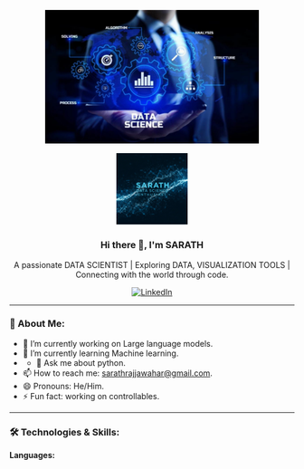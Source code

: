 <p align="center"> <img width="75%"   src="https://github.com/sarathdotgithub/about-me/blob/1f508b7aea9ba1fbe621411eae701c01c53ce435/DATA%20SCIENCE%20MODEL.jpg"> </p>
<p align="center">
 <a href="https://github.com/sarathdotgithub/sarathdotgithub">
 <img width="25%" src ="https://github.com/sarathdotgithub/about-me/blob/9e5f05b0cc314bb7b5b5138eea5daedf2f101a5f/sarath.jpg">
 </a>
</p>

<h3 align="center">Hi there 👋, I'm SARATH</h3>
<p align="center">A passionate DATA SCIENTIST | Exploring DATA, VISUALIZATION TOOLS | Connecting with the world through code.</p>

<p align="center">
  <a href="https://www.linkedin.com/in/sarathrajj/">
    <img src="https://img.shields.io/badge/LinkedIn-0077B5?style=for-the-badge&logo=linkedin&logoColor=white" alt="LinkedIn">
 
  </a>
  </p>

---

### 🚀 About Me:

- 🔭 I’m currently working on Large language models.
- 🌱 I’m currently learning Machine learning.
- - 💬 Ask me about python.
- 📫 How to reach me: sarathrajjawahar@gmail.com.
- 😄 Pronouns: He/Him.
- ⚡ Fun fact: working on controllables.

---

### 🛠️ Technologies & Skills:

**Languages:**

